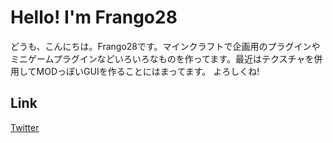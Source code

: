 # Hello! I'm Frango28
どうも、こんにちは。Frango28です。マインクラフトで企画用のプラグインやミニゲームプラグインなどいろいろなものを作ってます。最近はテクスチャを併用してMODっぽいGUIを作ることにはまってます。
よろしくね!


## Link
[Twitter](https://twitter.com/Frango28)

<!--
**Frango28/Frango28** is a ✨ _special_ ✨ repository because its `README.md` (this file) appears on your GitHub profile.

Here are some ideas to get you started:

- 🔭 I’m currently working on ...
- 🌱 I’m currently learning ...
- 👯 I’m looking to collaborate on ...
- 🤔 I’m looking for help with ...
- 💬 Ask me about ...
- 📫 How to reach me: ...
- 😄 Pronouns: ...
- ⚡ Fun fact: ...
-->

